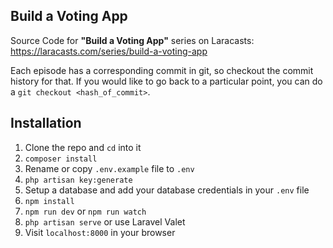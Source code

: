## Build a Voting App

Source Code for **"Build a Voting App"** series on Laracasts: https://laracasts.com/series/build-a-voting-app

Each episode has a corresponding commit in git, so checkout the commit history for that. If you would like to go back to a particular point, you can do a `git checkout <hash_of_commit>`.

## Installation

1. Clone the repo and `cd` into it
1. `composer install`
1. Rename or copy `.env.example` file to `.env`
1. `php artisan key:generate`
1. Setup a database and add your database credentials in your `.env` file
1. `npm install`
1. `npm run dev` or `npm run watch`
1. `php artisan serve` or use Laravel Valet
1. Visit `localhost:8000` in your browser
